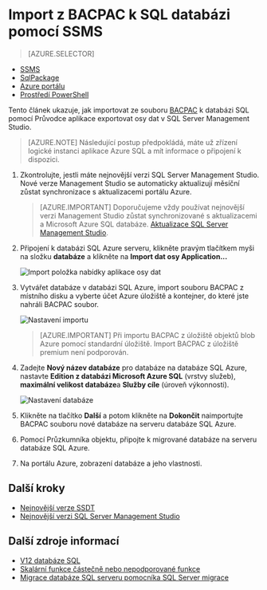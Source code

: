 <properties
   pageTitle="Migrace databáze SQL serveru k databázi SQL Azure | Microsoft Azure"
   description="Databázi Microsoft Azure SQL databáze nasadit, migrace databáze, import z databáze, export databáze, Průvodce přenesením"
   services="sql-database"
   documentationCenter=""
   authors="CarlRabeler"
   manager="jhubbard"
   editor=""/>

<tags
   ms.service="sql-database"
   ms.devlang="NA"
   ms.topic="article"
   ms.tgt_pltfrm="NA"
   ms.workload="sqldb-migrate"
   ms.date="08/24/2016"
   ms.author="carlrab"/>

# <a name="import-from-bacpac-to-sql-database-using-ssms"></a>Import z BACPAC k SQL databázi pomocí SSMS

> [AZURE.SELECTOR]
- [SSMS](sql-database-cloud-migrate-compatible-import-bacpac-ssms.md)
- [SqlPackage](sql-database-cloud-migrate-compatible-import-bacpac-sqlpackage.md)
- [Azure portálu](sql-database-import.md)
- [Prostředí PowerShell](sql-database-import-powershell.md)

Tento článek ukazuje, jak importovat ze souboru [BACPAC](https://msdn.microsoft.com/library/ee210546.aspx#Anchor_4) k databázi SQL pomocí Průvodce aplikace exportovat osy dat v SQL Server Management Studio.

> [AZURE.NOTE] Následující postup předpokládá, máte už zřízení logické instanci aplikace Azure SQL a mít informace o připojení k dispozici.

1. Zkontrolujte, jestli máte nejnovější verzi SQL Server Management Studio. Nové verze Management Studio se automaticky aktualizují měsíční zůstat synchronizace s aktualizacemi portálu Azure.

     > [AZURE.IMPORTANT] Doporučujeme vždy používat nejnovější verzi Management Studio zůstat synchronizované s aktualizacemi a Microsoft Azure SQL databáze. [Aktualizace SQL Server Management Studio](https://msdn.microsoft.com/library/mt238290.aspx).

2. Připojení k databázi SQL Azure serveru, klikněte pravým tlačítkem myši na složku **databáze** a klikněte na **Import dat osy Application...**

    ![Import položka nabídky aplikace osy dat](./media/sql-database-cloud-migrate/MigrateUsingBACPAC03.png)

3.  Vytvářet databáze v databázi SQL Azure, import souboru BACPAC z místního disku a vyberte účet Azure úložiště a kontejner, do které jste nahráli BACPAC soubor.

    ![Nastavení importu](./media/sql-database-cloud-migrate/MigrateUsingBACPAC04.png)

     > [AZURE.IMPORTANT] Při importu BACPAC z úložiště objektů blob Azure pomocí standardní úložiště. Import BACPAC z úložiště premium není podporován.

4.  Zadejte **Nový název databáze** pro databáze na databáze SQL Azure, nastavte **Edition z databázi Microsoft Azure SQL** (vrstvy služeb), **maximální velikost databáze**a **Služby cíle** (úroveň výkonnosti).

    ![Nastavení databáze](./media/sql-database-cloud-migrate/MigrateUsingBACPAC05.png)

5.  Klikněte na tlačítko **Další** a potom klikněte na **Dokončit** naimportujte BACPAC souboru nové databáze na serveru databáze SQL Azure.

6. Pomocí Průzkumníka objektu, připojte k migrované databáze na serveru databáze SQL Azure.

6.  Na portálu Azure, zobrazení databáze a jeho vlastnosti.

## <a name="next-steps"></a>Další kroky

- [Nejnovější verze SSDT](https://msdn.microsoft.com/library/mt204009.aspx)
- [Nejnovější verzi SQL Server Management Studio](https://msdn.microsoft.com/library/mt238290.aspx)

## <a name="additional-resources"></a>Další zdroje informací

- [V12 databáze SQL](sql-database-v12-whats-new.md)
- [Skalární funkce částečně nebo nepodporované funkce](sql-database-transact-sql-information.md)
- [Migrace databáze SQL serveru pomocníka SQL Server migrace](http://blogs.msdn.com/b/ssma/)
